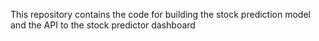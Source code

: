 This repository contains the code for building the stock prediction model and the API to the stock predictor dashboard
